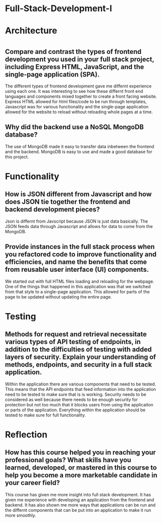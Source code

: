 # Full-Stack-Development-I

<h1> Architecture <h1>
<h2> Compare and contrast the types of frontend development you used in your full stack project, including Express HTML, JavaScript, and the single-page application (SPA). </h2>

The different types of frontend development gave me differnt experience using each one. It was interesting to see how these differnt front end languages and components mixed together to create a front facing website. Express HTML allowed for html files/code to be run through templates, Javascript was for various functionality and the single-page application allowed for the website to reload without reloading whole pages at a time. 
  
<h2> Why did the backend use a NoSQL MongoDB database? </h2>

The use of MongoDB made it easy to transfer data inbetween the frontend and the backend. MongoDB is easy to use and made a good database for this project.


<h1> Functionality </h1>
<h2>How is JSON different from Javascript and how does JSON tie together the frontend and backend development pieces? </h2>

Json is differnt from Javscript because JSON is just data basically. The JSON feeds data through Javascript and allows for data to come from the MongoDB.

<h2> Provide instances in the full stack process when you refactored code to improve functionality and efficiencies, and name the benefits that come from reusable user interface (UI) components. </h2>

We started out with full HTML files loading and reloading for the webpage. One of the things that happened in this application was that we switched from that style to a single-page application. This allowed for parts of the page to be updated without updating the entire page. 


<h1> Testing </h1>
<h2> Methods for request and retrieval necessitate various types of API testing of endpoints, in addition to the difficulties of testing with added layers of security. Explain your understanding of methods, endpoints, and security in a full stack application. </h2>

Within the application there are various components that need to be tested. This means that the API endpoints that feed information into the application need to be tested to make sure that is is working. Security needs to be considered as well because there needs to be enough security for protection but not too much that it blocks users from using the applicaiton or parts of the application. Everything within the application should be tested to make sure for full functionality. 


<h1> Reflection </h1>
<h2> How has this course helped you in reaching your professional goals? What skills have you learned, developed, or mastered in this course to help you become a more marketable candidate in your career field? </h2>

This course has given me more insight into full stack development. It has given me experience with developing an application from the frontend and backend. It has also shown me more ways that applications can be run and the differnt components that can be put into an application to make it run more smoothly. 
